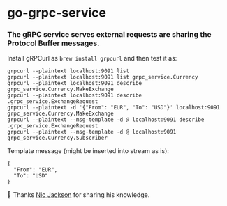 # go-grpc-service

### The gRPC service serves external requests are sharing the Protocol Buffer messages.

Install gRPCurl as `brew install grpcurl` and then test it as:
```
grpcurl --plaintext localhost:9091 list
grpcurl --plaintext localhost:9091 list grpc_service.Currency
grpcurl --plaintext localhost:9091 describe grpc_service.Currency.MakeExchange
grpcurl --plaintext localhost:9091 describe .grpc_service.ExchangeRequest
grpcurl --plaintext -d '{"From": "EUR", "To": "USD"}' localhost:9091 grpc_service.Currency.MakeExchange
grpcurl --plaintext --msg-template -d @ localhost:9091 describe .grpc_service.ExchangeRequest
grpcurl --plaintext --msg-template -d @ localhost:9091 grpc_service.Currency.Subscriber
```

Template message (might be inserted into stream as is):
```
{
  "From": "EUR",
  "To": "USD"
}
```

🎥 Thanks <a href="https://www.youtube.com/c/NicJackson">Nic Jackson</a> for sharing his knowledge.
